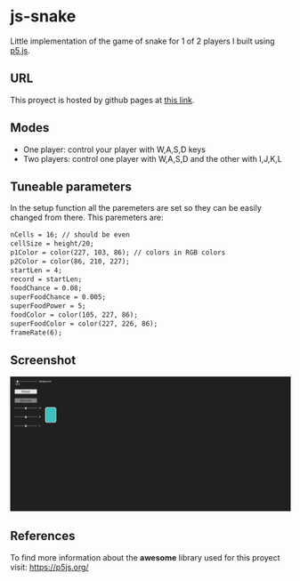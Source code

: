 # js-snake
Little implementation of the game of snake for 1 of 2 players I built using <a href="https://p5js.org/">p5.js</a>.
## URL
This proyect is hosted by github pages at <a href="https://pabloqb2000.github.io/js-recursive_tree_drawing/">this link</a>.
## Modes
  - One player: control your player with W,A,S,D keys
  - Two players: control one player with W,A,S,D and the other with I,J,K,L
## Tuneable parameters
In the setup function all the paremeters are set so they can be easily changed from there. This paremeters are:
```
nCells = 16; // should be even
cellSize = height/20;
p1Color = color(227, 103, 86); // colors in RGB colors
p2Color = color(86, 210, 227);
startLen = 4;
record = startLen;
foodChance = 0.08;
superFoodChance = 0.005;
superFoodPower = 5;
foodColor = color(105, 227, 86);
superFoodColor = color(227, 226, 86);
frameRate(6);
```
## Screenshot
<img src="imgs/screenshot01.png"></img>
## References
To find more information about the <b>awesome</b> library used for this proyect visit:
<a href="https://p5js.org/"> https://p5js.org/ </a>
